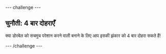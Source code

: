 --- challenge ---

## चुनौती: 4 बार दोहराएँ

क्या डोरबेल को सचमुच परेशान करने वाली बनाने के लिए आप इसकी झंकार को 4 बार दोहरा सकते हैं!

--- /challenge ---